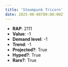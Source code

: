 ```yaml
---
title: 'Steampunk Tricorn'
date: 2025-08-06T00:00:00Z
---
```

- **RAP**: 2111
- **Value**: -1
- **Demand level**: -1
- **Trend**: -1
- **Projected?**: True
- **Hyped?**: True
- **Rare?**: True
